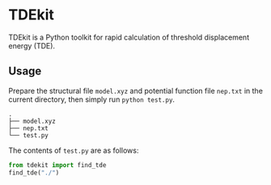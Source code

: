 # TDEkit
TDEkit is a Python toolkit for rapid calculation of threshold displacement energy (TDE)​​.

## Usage

Prepare the structural file `model.xyz` and potential function file `nep.txt` in the current directory, 
then simply run `python test.py`.

```shell
.
├── model.xyz
├── nep.txt
└── test.py
```

The contents of `test.py` are as follows:
```python
from tdekit import find_tde
find_tde("./")
```
